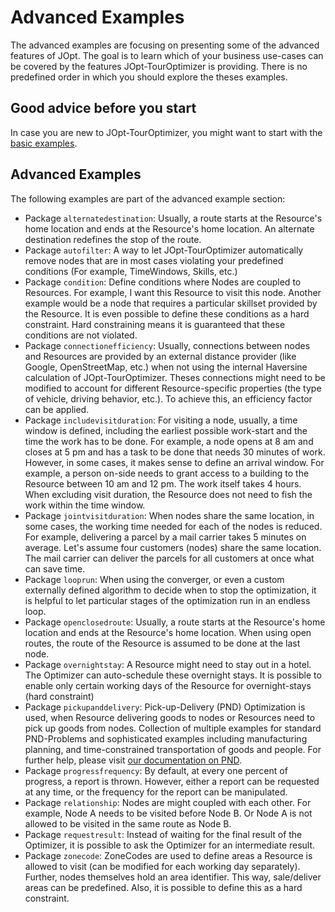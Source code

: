 # Advanced Examples

The advanced examples are focusing on presenting some of the advanced features of JOpt. The goal is to learn which of your business use-cases can be covered by the features JOpt-TourOptimizer is providing. There is no predefined order in which you should explore the theses examples.

## Good advice before you start
In case you are new to JOpt-TourOptimizer, you might want to start with the <a href="https://github.com/DNA-Evolutions/Java-TourOptimizer-Examples/tree/master/src/main/java/com/dna/jopt/touroptimizer/java/examples/basic" target="_blank">basic examples</a>.


## Advanced Examples
The following examples are part of the advanced example section:

- Package `alternatedestination`: Usually, a route starts at the Resource's home location and ends at the Resource's home location. An alternate destination redefines the stop of the route.
- Package `autofilter`: A way to let JOpt-TourOptimizer automatically remove nodes that are in most cases violating your predefined conditions (For example, TimeWindows, Skills, etc.)
- Package `condition`: Define conditions where Nodes are coupled to Resources. For example, I want this Resource to visit this node. Another example would be a node that requires a particular skillset provided by the Resource. It is even possible to define these conditions as a hard constraint. Hard constraining means it is guaranteed that these conditions are not violated. 
- Package `connectionefficiency`: Usually, connections between nodes and Resources are provided by an external distance provider (like Google, OpenStreetMap, etc.) when not using the internal Haversine calculation of JOpt-TourOptimizer. Theses connections might need to be modified to account for different Resource-specific properties (the type of vehicle, driving behavior, etc.). To achieve this, an efficiency factor can be applied.
- Package `includevisitduration`: For visiting a node, usually, a time window is defined, including the earliest possible work-start and the time the work has to be done. For example, a node opens at 8 am and closes at 5 pm and has a task to be done that needs 30 minutes of work. However, in some cases, it makes sense to define an arrival window. For example, a person on-side needs to grant access to a building to the Resource between 10 am and 12 pm. The work itself takes 4 hours. When excluding visit duration, the Resource does not need to fish the work within the time window.  
- Package `jointvisitduration`: When nodes share the same location, in some cases, the working time needed for each of the nodes is reduced. For example, delivering a parcel by a mail carrier takes 5 minutes on average. Let's assume four customers (nodes) share the same location. The mail carrier can deliver the parcels for all customers at once what can save time.
- Package `looprun`: When using the converger, or even a custom externally defined algorithm to decide when to stop the optimization, it is helpful to let particular stages of the optimization run in an endless loop.
- Package `openclosedroute`: Usually, a route starts at the Resource's home location and ends at the Resource's home location. When using open routes, the route of the Resource is assumed to be done at the last node.
- Package `overnightstay`: A Resource might need to stay out in a hotel. The Optimizer can auto-schedule these overnight stays. It is possible to enable only certain working days of the Resource for overnight-stays (hard constraint)
- Package `pickupanddelivery`: Pick-up-Delivery (PND) Optimization is used, when Resource delivering goods to nodes or Resources need to pick up goods from nodes. Collection of multiple examples for standard PND-Problems and sophisticated examples including  manufacturing planning, and time-constrained transportation of goods and people. For further help, please visit <a href="https://docs.dna-evolutions.com/overview_docs/pickup_and_delivery/Pickup_and_delivery.html" target="_blank">our documentation on PND</a>.
- Package `progressfrequency`: By default, at every one percent of progress, a report is thrown. However, either a report can be requested at any time, or the frequency for the report can be manipulated.
- Package `relationship`: Nodes are might coupled with each other. For example, Node A needs to be visited before Node B. Or Node A is not allowed to be visited in the same route as Node B.
- Package `requestresult`: Instead of waiting for the final result of the Optimizer, it is possible to ask the Optimizer for an intermediate result.
- Package `zonecode`: ZoneCodes are used to define areas a Resource is allowed to visit (can be modified for each working day separately). Further, nodes themselves hold an area identifier. This way, sale/deliver areas can be predefined. Also, it is possible to define this as a hard constraint.

